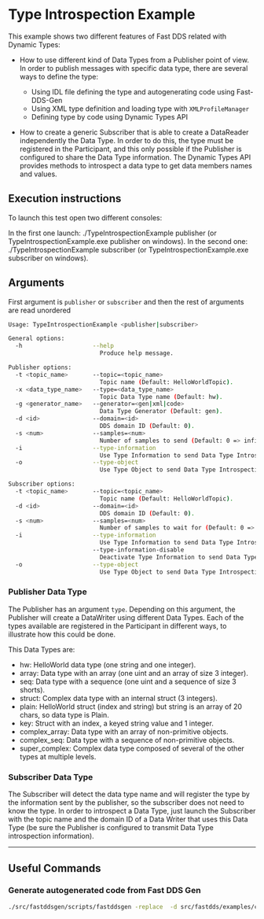 # Type Introspection Example

This example shows two different features of Fast DDS related with Dynamic Types:

* How to use different kind of Data Types from a Publisher point of view.
  In order to publish messages with specific data type, there are several ways to define the type:
  * Using IDL file defining the type and autogenerating code using Fast-DDS-Gen
  * Using XML type definition and loading type with `XMLProfileManager`
  * Defining type by code using Dynamic Types API

* How to create a generic Subscriber that is able to create a DataReader independently the Data Type.
  In order to do this, the type must be registered in the Participant, and this only possible if the Publisher
  is configured to share the Data Type information.
  The Dynamic Types API provides methods to introspect a data type to get data members names and values.

## Execution instructions

To launch this test open two different consoles:

In the first one launch: ./TypeIntrospectionExample publisher (or TypeIntrospectionExample.exe publisher on windows).
In the second one: ./TypeIntrospectionExample subscriber (or TypeIntrospectionExample.exe subscriber on windows).

## Arguments

First argument is `publisher` or `subscriber` and then the rest of arguments are read unordered

```sh
Usage: TypeIntrospectionExample <publisher|subscriber>

General options:
  -h                    --help
                          Produce help message.

Publisher options:
  -t <topic_name>       --topic=<topic_name>
                          Topic name (Default: HelloWorldTopic).
  -x <data_type_name>   --type=<data_type_name>
                          Topic Data Type name (Default: hw).
  -g <generator_name>   --generator=<gen|xml|code>
                          Data Type Generator (Default: gen).
  -d <id>               --domain=<id>
                          DDS domain ID (Default: 0).
  -s <num>              --samples=<num>
                          Number of samples to send (Default: 0 => infinite samples).
  -i                    --type-information
                          Use Type Information to send Data Type Introspection info. (Default).
  -o                    --type-object
                          Use Type Object to send Data Type Introspection info.

Subscriber options:
  -t <topic_name>       --topic=<topic_name>
                          Topic name (Default: HelloWorldTopic).
  -d <id>               --domain=<id>
                          DDS domain ID (Default: 0).
  -s <num>              --samples=<num>
                          Number of samples to wait for (Default: 0 => infinite samples).
  -i                    --type-information
                          Use Type Information to send Data Type Introspection info (Default).
                        --type-information-disable
                          Deactivate Type Information to send Data Type Introspection info.
  -o                    --type-object
                          Use Type Object to send Data Type Introspection info.

```

### Publisher Data Type

The Publisher has an argument `type`.
Depending on this argument, the Publisher will create a DataWriter using different Data Types.
Each of the types available are registered in the Participant in different ways, to illustrate how this could
be done.

This Data Types are:

- hw: HelloWorld data type (one string and one integer).
- array: Data type with an array (one uint and an array of size 3 integer).
- seq: Data type with a sequence (one uint and a sequence of size 3 shorts).
- struct: Complex data type with an internal struct (3 integers).
- plain: HelloWorld struct (index and string) but string is an array of 20 chars, so data type is Plain.
- key: Struct with an index, a keyed string value and 1 integer.
- complex_array: Data type with an array of non-primitive objects.
- complex_seq: Data type with a sequence of non-primitive objects.
- super_complex: Complex data type composed of several of the other types at multiple levels.

### Subscriber Data Type

The Subscriber will detect the data type name and will register the type by the information sent by the
publisher, so the subscriber does not need to know the type.
In order to introspect a Data Type, just launch the Subscriber with the topic name and the domain ID of a Data Writer
that uses this Data Type (be sure the Publisher is configured to transmit Data Type introspection information).

---

## Useful Commands

### Generate autogenerated code from Fast DDS Gen

```sh
./src/fastddsgen/scripts/fastddsgen -replace  -d src/fastdds/examples/cpp/dds/TypeIntrospectionExample/types/hello_world/gen/ -typeobject -cs src/fastdds/examples/cpp/dds/TypeIntrospectionExample/types/hello_world/HelloWorld.idl
```

